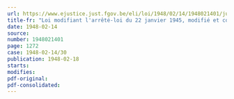 ```yaml
---
url: https://www.ejustice.just.fgov.be/eli/loi/1948/02/14/1948021401/justel
title-fr: "Loi modifiant l'arrêté-loi du 22 janvier 1945, modifié et complété par les arrêtés-lois des 14 et 18 mai et des 7 et 29 juin 1946, concernant la répression des infractions à la réglementation relative à l'approvisionnement du pays"
date: 1948-02-14
source:
number: 1948021401
page: 1272
case: 1948-02-14/30
publication: 1948-02-18
starts:
modifies:
pdf-original:
pdf-consolidated:
---
```


